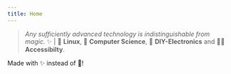 ```yaml
---
title: Home
---
```


> _Any sufficiently advanced technology is indistinguishable from magic._ ✨ | 🐧 **Linux**,
 🧮 **Computer Science**,  🔋 **DIY-Electronics** and 🧑‍🦼 **Accessibilty**.

Made with ✨ instead of 🖤!
